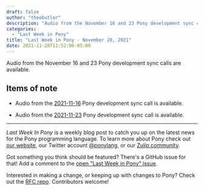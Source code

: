 ```yaml
---
draft: false
author: "theobutler"
description: "Audio from the November 16 and 23 Pony development sync calls are available."
categories:
  - "Last Week in Pony"
title: "Last Week in Pony - November 28, 2021"
date: 2021-11-28T11:52:06-05:00
---
```


Audio from the November 16 and 23 Pony development sync calls are available.

<!-- more -->

## Items of note

- Audio from the [2021-11-16](https://sync-recordings.ponylang.io/r/2021-11-16.m4a) Pony development sync call is available.

- Audio from the [2021-11-23](https://sync-recordings.ponylang.io/r/2021-11-23.m4a) Pony development sync call is available.

---

_Last Week In Pony_ is a weekly blog post to catch you up on the latest news for the Pony programming language. To learn more about Pony check out [our website](https://ponylang.io), our Twitter account [@ponylang](https://twitter.com/ponylang), or our [Zulip community](https://ponylang.zulipchat.com).

Got something you think should be featured? There's a GitHub issue for that! Add a comment to the [open "Last Week in Pony" issue](https://github.com/ponylang/ponylang.github.io/issues?q=is%3Aissue+is%3Aopen+label%3Alast-week-in-pony).

Interested in making a change, or keeping up with changes to Pony? Check out the [RFC repo](https://github.com/ponylang/rfcs). Contributors welcome!
